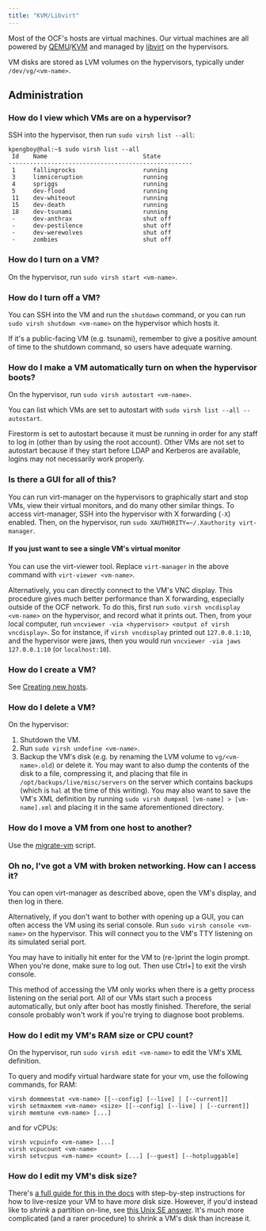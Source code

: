 ```yaml
---
title: "KVM/Libvirt"
---
```


Most of the OCF's hosts are virtual machines. Our virtual machines are all
powered by [QEMU][qemu]/[KVM][kvm] and managed by [libvirt][libvirt] on the
hypervisors.

VM disks are stored as LVM volumes on the hypervisors, typically under
`/dev/vg/<vm-name>`.

[qemu]: https://www.qemu.org/
[kvm]: https://www.linux-kvm.org/
[libvirt]: https://libvirt.org/

## Administration

### How do I view which VMs are on a hypervisor?

SSH into the hypervisor, then run `sudo virsh list --all`:

    kpengboy@hal:~$ sudo virsh list --all
     Id    Name                           State
    ----------------------------------------------------
     1     fallingrocks                   running
     3     limniceruption                 running
     4     spriggs                        running
     5     dev-flood                      running
     11    dev-whiteout                   running
     15    dev-death                      running
     18    dev-tsunami                    running
     -     dev-anthrax                    shut off
     -     dev-pestilence                 shut off
     -     dev-werewolves                 shut off
     -     zombies                        shut off

### How do I turn on a VM?

On the hypervisor, run `sudo virsh start <vm-name>`.

### How do I turn off a VM?

You can SSH into the VM and run the `shutdown` command, or you can run
`sudo virsh shutdown <vm-name>` on the hypervisor which hosts it.

If it's a public-facing VM (e.g. tsunami), remember to give a positive amount
of time to the shutdown command, so users have adequate warning.

### How do I make a VM automatically turn on when the hypervisor boots?

On the hypervisor, run `sudo virsh autostart <vm-name>`.

You can list which VMs are set to autostart with `sudo virsh list --all
--autostart`.

Firestorm is set to autostart because it must be running in order for any staff
to log in (other than by using the root account). Other VMs are not set to
autostart because if they start before LDAP and Kerberos are available, logins
may not necessarily work properly.

### Is there a GUI for all of this?

You can run virt-manager on the hypervisors to graphically start and stop VMs,
view their virtual monitors, and do many other similar things. To access
virt-manager, SSH into the hypervisor with X forwarding (`-X`) enabled. Then, on
the hypervisor, run `sudo XAUTHORITY=~/.Xauthority virt-manager`.

#### If you just want to see a single VM's virtual monitor

You can use the virt-viewer tool. Replace `virt-manager` in the above command
with `virt-viewer <vm-name>`.

Alternatively, you can directly connect to the VM's VNC display. This procedure
gives much better performance than X forwarding, especially outside of the OCF
network. To do this, first run `sudo virsh vncdisplay <vm-name>` on the
hypervisor, and record what it prints out. Then, from your local computer, run
`vncviewer -via <hypervisor> <output of virsh vncdisplay>`. So for instance, if
`virsh vncdisplay` printed out `127.0.0.1:10`, and the hypervisor were jaws,
then you would run `vncviewer -via jaws 127.0.0.1:10` (or `localhost:10`).

### How do I create a VM?

See [Creating new hosts](/docs/staff/procedures/new-host).

### How do I delete a VM?

On the hypervisor:

1. Shutdown the VM.
2. Run `sudo virsh undefine <vm-name>`.
3. Backup the VM's disk (e.g. by renaming the LVM volume to `vg/<vm-name>.old`)
   or delete it. You may want to also dump the contents of the disk to a file,
   compressing it, and placing that file in `/opt/backups/live/misc/servers` on
   the server which contains backups (which is `hal` at the time of this
   writing). You may also want to save the VM's XML definition by running
   `sudo virsh dumpxml [vm-name] > [vm-name].xml` and placing it in the same
   aforementioned directory.

### How do I move a VM from one host to another?

Use the [migrate-vm](/docs/staff/scripts/migrate-vm) script.

### Oh no, I've got a VM with broken networking. How can I access it?

You can open virt-manager as described above, open the VM's display, and then
log in there.

Alternatively, if you don't want to bother with opening up a GUI, you can often
access the VM using its serial console. Run `sudo virsh console <vm-name>` on
the hypervisor. This will connect you to the VM's TTY listening on its simulated
serial port.

You may have to initially hit enter for the VM to (re-)print the login prompt.
When you're done, make sure to log out. Then use Ctrl+] to exit the virsh
console.

This method of accessing the VM only works when there is a getty process
listening on the serial port. All of our VMs start such a process automatically,
but only after boot has mostly finished. Therefore, the serial console probably
won't work if you're trying to diagnose boot problems.

### How do I edit my VM's RAM size or CPU count?

On the hypervisor, run `sudo virsh edit <vm-name>` to edit the VM's XML
definition.

To query and modify virtual hardware state for your vm, use the following commands,
for RAM:

    virsh dommemstat <vm-name> [[--config] [--live] | [--current]]
    virsh setmaxmem <vm-name> <size> [[--config] [--live] | [--current]]
    virsh memtune <vm-name> [...]

and for vCPUs:

    virsh vcpuinfo <vm-name> [...]
    virsh vcpucount <vm-name>
    virsh setvcpus <vm-name> <count> [...] [--guest] [--hotpluggable]

### How do I edit my VM's disk size?

There's [a full guide for this in the docs](/docs/staff/procedures/live-resize)
with step-by-step instructions for how to live-resize your VM to have _more_
disk size. However, if you'd instead like to _shrink_ a partition on-line, see
[this Unix SE answer](https://unix.stackexchange.com/a/227318). It's much more
complicated (and a rarer procedure) to shrink a VM's disk than increase it.
